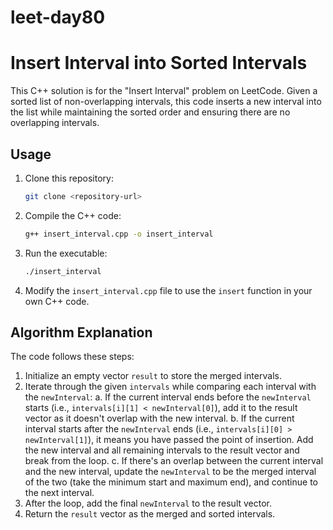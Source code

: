 # leet-day80

# Insert Interval into Sorted Intervals

This C++ solution is for the "Insert Interval" problem on LeetCode. Given a sorted list of non-overlapping intervals, this code inserts a new interval into the list while maintaining the sorted order and ensuring there are no overlapping intervals.

## Usage

1. Clone this repository:

    ```bash
    git clone <repository-url>
    ```

2. Compile the C++ code:

    ```bash
    g++ insert_interval.cpp -o insert_interval
    ```

3. Run the executable:

    ```bash
    ./insert_interval
    ```

4. Modify the `insert_interval.cpp` file to use the `insert` function in your own C++ code.

## Algorithm Explanation

The code follows these steps:

1. Initialize an empty vector `result` to store the merged intervals.
2. Iterate through the given `intervals` while comparing each interval with the `newInterval`:
   a. If the current interval ends before the `newInterval` starts (i.e., `intervals[i][1] < newInterval[0]`), add it to the result vector as it doesn't overlap with the new interval.
   b. If the current interval starts after the `newInterval` ends (i.e., `intervals[i][0] > newInterval[1]`), it means you have passed the point of insertion. Add the new interval and all remaining intervals to the result vector and break from the loop.
   c. If there's an overlap between the current interval and the new interval, update the `newInterval` to be the merged interval of the two (take the minimum start and maximum end), and continue to the next interval.
3. After the loop, add the final `newInterval` to the result vector.
4. Return the `result` vector as the merged and sorted intervals.

